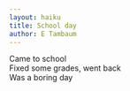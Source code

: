 ```yaml
---
layout: haiku
title: School day
author: E Tambaum
---
```


Came to school<br>
Fixed some grades, went back<br>
Was a boring day<br>
